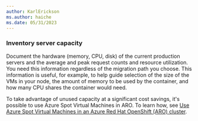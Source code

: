 ```yaml
---
author: KarlErickson
ms.author: haiche
ms.date: 05/31/2023
---
```


### Inventory server capacity

Document the hardware (memory, CPU, disk) of the current production servers and the average and peak request counts and resource utilization. You need this information regardless of the migration path you choose. This information is useful, for example, to help guide selection of the size of the VMs in your node, the amount of memory to be used by the container, and how many CPU shares the container would need.

To take advantage of unused capacity at a significant cost savings, it's possible to use Azure Spot Virtual Machines in ARO. To learn how, see [Use Azure Spot Virtual Machines in an Azure Red Hat OpenShift (ARO) cluster](/azure/openshift/howto-spot-nodes).
